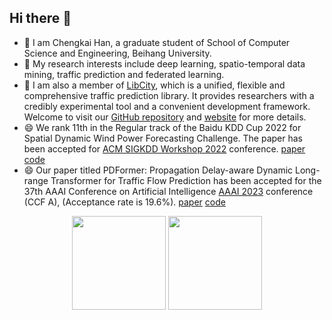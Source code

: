 ## Hi there 👋

- 🔭 I am Chengkai Han, a graduate student of School of Computer Science and Engineering, Beihang University.
- 🌱 My research interests include deep learning, spatio-temporal data mining, traffic prediction and federated learning.
- 👯 I am also a member of [LibCity](https://github.com/LibCity/Bigscity-LibCity), which is a unified, flexible and comprehensive traffic prediction library. It provides researchers with a credibly experimental tool and a convenient development framework. Welcome to visit our [GitHub repository](https://github.com/LibCity/Bigscity-LibCity) and [website](https://libcity.ai) for more details.
- 😄 We rank 11th in the Regular track of the Baidu KDD Cup 2022 for Spatial Dynamic Wind Power Forecasting Challenge. The paper has been accepted for [ACM SIGKDD Workshop 2022](https://aistudio.baidu.com/aistudio/competition/detail/152/0/introduction) conference. [paper](https://baidukddcup2022.github.io/papers/Baidu_KDD_Cup_2022_Workshop_paper_9863.pdf) [code](https://github.com/BUAABIGSCity/KDDCUP2022)
- 😄 Our paper titled PDFormer: Propagation Delay-aware Dynamic Long-range Transformer for Traffic Flow Prediction has been accepted for the 37th AAAI Conference on Artificial Intelligence [AAAI 2023](https://aaai-23.aaai.org/) conference (CCF A), (Acceptance rate is 19.6%). [paper](https://arxiv.org/abs/2301.07945) [code](https://github.com/BUAABIGSCity/PDFormer)

<p align="center">
<img height="150px" src="https://github-readme-stats.vercel.app/api?username=NickHan-cs&show_icons=true&theme=radical&count_private=true" />
<img height="150px" src="https://github-readme-stats.vercel.app/api/top-langs/?username=NickHan-cs&layout=compact&theme=radical" />
</p>

<!--
![Chengkai Han's GitHub stats](https://github-readme-stats.vercel.app/api?username=NickHan-cs&show_icons=true&theme=radical&count_private=true)

![Chengkai Han's Language](https://github-readme-stats.vercel.app/api/top-langs/?username=NickHan-cs&layout=compact&theme=radical)
-->

<!--
**NickHan-cs/NickHan-cs** is a ✨ _special_ ✨ repository because its `README.md` (this file) appears on your GitHub profile.

Here are some ideas to get you started:

- 🔭 I’m currently working on ...
- 🌱 I’m currently learning ...
- 👯 I’m looking to collaborate on ...
- 🤔 I’m looking for help with ...
- 💬 Ask me about ...
- 📫 How to reach me: ...
- 😄 Pronouns: ...
- ⚡ Fun fact: ...
-->
